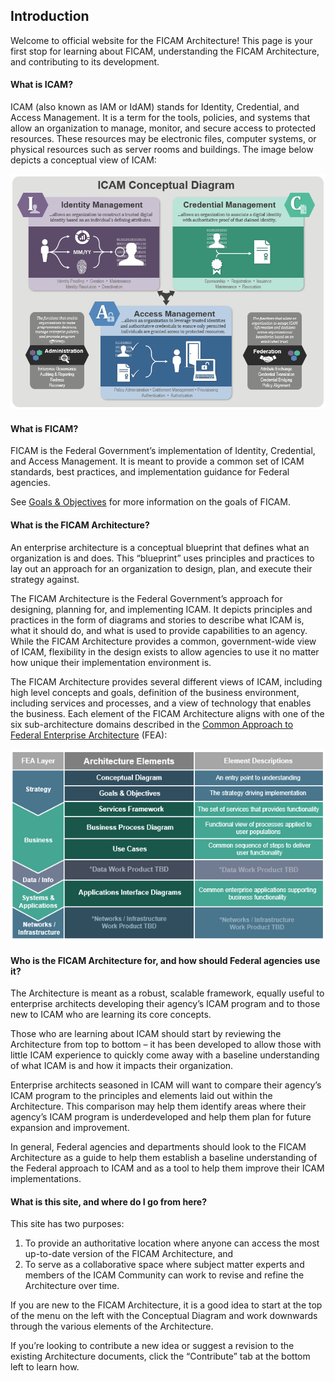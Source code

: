 ## Introduction
Welcome to official website for the FICAM Architecture! This page is your first stop for learning about FICAM, understanding the FICAM Architecture, and contributing to its development.

#### What is ICAM?

ICAM (also known as IAM or IdAM) stands for Identity, Credential, and Access Management. It is a term for the tools, policies, and systems that allow an organization to manage, monitor, and secure access to protected resources. These resources may be electronic files, computer systems, or physical resources such as server rooms and buildings. The image below depicts a conceptual view of ICAM:

<div style="text-align:center"><img src="img/ConceptualDiagram.png"/></div>

#### What is FICAM?

FICAM is the Federal Government’s implementation of Identity, Credential, and Access Management. It is meant to provide a common set of ICAM standards, best practices, and implementation guidance for Federal agencies.  

See <a href="http://gsa.github.io/ficam-arch/goals/">Goals & Objectives</a> for more information on the goals of FICAM.

#### What is the FICAM Architecture?

An enterprise architecture is a conceptual blueprint that defines what an organization is and does. This “blueprint” uses principles and practices to lay out an approach for an organization to design, plan, and execute their strategy against.

The FICAM Architecture is the Federal Government’s approach for designing, planning for, and implementing ICAM. It depicts principles and practices in the form of diagrams and stories to describe what ICAM is, what it should do, and what is used to provide capabilities to an agency. While the FICAM Architecture provides a common, government-wide view of ICAM, flexibility in the design exists to allow agencies to use it no matter how unique their implementation environment is.

The FICAM Architecture provides several different views of ICAM, including high level concepts and goals, definition of the business environment, including services and processes, and a view of technology that enables the business. Each element of the FICAM Architecture aligns with one of the six sub-architecture domains described in the <a target="_blank" href="https://www.whitehouse.gov/sites/default/files/omb/assets/egov_docs/fea_v2.pdf">Common Approach to Federal Enterprise Architecture</a> (FEA):

<div style="text-align:center"><img src="img/ArchSummary.png"/></div>

#### Who is the FICAM Architecture for, and how should Federal agencies use it?

The Architecture is meant as a robust, scalable framework, equally useful to enterprise architects developing their agency’s ICAM program and to those new to ICAM who are learning its core concepts.  

Those who are learning about ICAM should start by reviewing the Architecture from top to bottom – it has been developed to allow those with little ICAM experience to quickly come away with a baseline understanding of what ICAM is and how it impacts their organization.

Enterprise architects seasoned in ICAM will want to compare their agency’s ICAM program to the principles and elements laid out within the Architecture.  This comparison may help them identify areas where their agency’s ICAM program is underdeveloped and help them plan for future expansion and improvement.

In general, Federal agencies and departments should look to the FICAM Architecture as a guide to help them establish a baseline understanding of the Federal approach to ICAM and as a tool to help them improve their ICAM implementations.  

#### What is this site, and where do I go from here?

This site has two purposes: 

<ol>
<li style="margin-bottom:0px"> To provide an authoritative location where anyone can access the most up-to-date version of the FICAM Architecture, and </li>

<li style="mirgin-bottom:0px"> To serve as a collaborative space where subject matter experts and members of the ICAM Community can work to revise and refine the Architecture over time. </li>
</ol>
If you are new to the FICAM Architecture, it is a good idea to start at the top of the menu on the left with the Conceptual Diagram and work downwards through the various elements of the Architecture.

If you’re looking to contribute a new idea or suggest a revision to the existing Architecture documents, click the “Contribute” tab at the bottom left to learn how.  	

